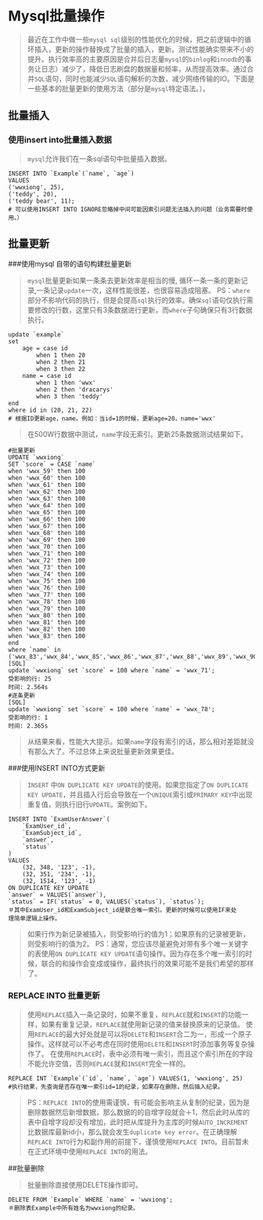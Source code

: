 # Mysql批量操作
> 最近在工作中做一些`mysql sql`级别的性能优化的时候，把之前逻辑中的循环插入，更新的操作替换成了批量的插入，更新。测试性能确实带来不小的提升。执行效率高的主要原因是合并后日志量`mysql`的`binlog`和`innodb`的事务让日志）减少了，降低日志刷盘的数据量和频率，从而提高效率。通过合并`SQL`语句，同时也能减少`SQL`语句解析的次数，减少网络传输的IO。下面是一些基本的批量更新的使用方法（部分是`mysql`特定语法。）。

## 批量插入
### 使用insert into批量插入数据
> `mysql`允许我们在一条sql语句中批量插入数据。
>
    INSERT INTO `Example`(`name`, `age`)
    VALUES
    ('wwxiong', 25),
    ('teddy', 20),
    ('teddy bear', 11);
    # 可以使用INSERT INTO IGNORE忽略掉中间可能因索引问题无法插入的问题（业务需要时使用。）


## 批量更新

###使用mysql 自带的语句构建批量更新
> `mysql`批量更新如果一条条去更新效率是相当的慢, 循环一条一条的更新记录,一条记录`update`一次，这样性能很差，也很容易造成阻塞。
> PS：`where`部分不影响代码的执行，但是会提高`sql`执行的效率。确`保sql`语句仅执行需要修改的行数，这里只有3条数据进行更新，而`where`子句确保只有3行数据执行。
>
    update `example`
    set
        age = case id
            when 1 then 20
            when 2 then 21
            when 3 then 22
        name = case id
            when 1 then 'wwx'
            when 2 then 'dracarys'
            when 3 then 'teddy'
    end
    where id in (20, 21, 22)
    # 根据ID更新age，name。例如：当id=1的时候，更新age=20，name='wwx'
> 在500W行数据中测试，`name`字段无索引。更新25条数据测试结果如下。
>
    #批量更新
    UPDATE `wwxiong`
    SET `score` = CASE `name`
    when 'wwx_59' then 100
    when 'wwx_60' then 100
    when 'wwx_61' then 100
    when 'wwx_62' then 100
    when 'wwx_63' then 100
    when 'wwx_64' then 100
    when 'wwx_65' then 100
    when 'wwx_66' then 100
    when 'wwx_67' then 100
    when 'wwx_68' then 100
    when 'wwx_69' then 100
    when 'wwx_70' then 100
    when 'wwx_71' then 100
    when 'wwx_72' then 100
    when 'wwx_73' then 100
    when 'wwx_74' then 100
    when 'wwx_75' then 100
    when 'wwx_76' then 100
    when 'wwx_77' then 100
    when 'wwx_78' then 100
    when 'wwx_79' then 100
    when 'wwx_80' then 100
    when 'wwx_81' then 100
    when 'wwx_82' then 100
    when 'wwx_83' then 100
    end
    where `name` in ('wwx_83','wwx_84','wwx_85','wwx_86','wwx_87','wwx_88','wwx_89','wwx_90','wwx_91','wwx_92','wwx_93','wwx_94','wwx_95','wwx_96','wwx_97','wwx_98','wwx_99','wwx_100','wwx_101','wwx_102','wwx_103','wwx_104','wwx_105','wwx_106','wwx_107')
    [SQL]
    update `wwxiong` set `score` = 100 where `name` = 'wwx_71';
    受影响的行: 25
    时间: 2.564s
    #逐条更新
    [SQL]
    update `wwxiong` set `score` = 100 where `name` = 'wwx_78';
    受影响的行: 1
    时间: 2.365s
> 从结果来看，性能大大提示。如果`name`字段有索引的话，那么相对差距就没有那么大了。不过总体上来说批量更新效果更佳。

###使用INSERT INTO方式更新
> `INSERT` 中`ON DUPLICATE KEY UPDATE`的使用。如果您指定了`ON DUPLICATE KEY UPDATE`，并且插入行后会导致在一个`UNIQUE`索引或`PRIMARY KEY`中出现重复值，则执行旧行`UPDATE`。案例如下。
>
    INSERT INTO `ExamUserAnswer`(
        `ExamUser_id`,
        `ExamSubject_id`,
        `answer`,
        `status`
    )
    VALUES
        (32, 348, '123', -1),
        (32, 351, '234', -1),
        (32, 1514, '123', -1)
    ON DUPLICATE KEY UPDATE
    `answer` = VALUES(`answer`),
    `status` = IF(`status` = 0, VALUES(`status`), `status`);
    ＃其中ExamUser_id和ExamSubject_id是联合唯一索引。更新的时候可以使用IF来处    理简单逻辑上操作。

>如果行作为新记录被插入，则受影响行的值为1；如果原有的记录被更新，则受影响行的值为2。
>PS：通常，您应该尽量避免对带有多个唯一关键字的表使用`ON DUPLICATE KEY UPDATE`语句操作。因为存在多个唯一索引的时候，联合的和操作会变成或操作，最终执行的效果可能不是我们希望的那样了。

### REPLACE INTO 批量更新
>使用`REPLACE`插入一条记录时，如果不重复，`REPLACE`就和`INSERT`的功能一样，如果有重复记录，`REPLACE`就使用新记录的值来替换原来的记录值。 使用`REPLACE`的最大好处就是可以将`DELETE`和`INSERT`合二为一，形成一个原子操作。这样就可以不必考虑在同时使用`DELETE`和`INSERT`时添加事务等复杂操作了。 在使用`REPLACE`时，表中必须有唯一索引，而且这个索引所在的字段不能允许空值，否则`REPLACE`就和`INSERT`完全一样的。
>
    REPLACE INT `Example`(`id`, `name`, `age`) VALUES(1, 'wwxiong', 25)
    #执行结果，先查询是否存在唯一索引id=1的纪录，如果存在删除，然后插入纪录。

>PS：`REPLACE INTO`的使用需谨慎，有可能会影响主从复制的纪录，因为是删除数据然后新增数据，那么数据的的自增字段就会＋1，然后此时从库的表中自增字段却没有增加，此时把从库提升为主库的时候`AUTO_INCREMENT`比数据库最新id小，那么就会发生`duplicate key error`。在正确理解`REPLACE INTO`行为和副作用的前提下，谨慎使用`REPLACE INTO`。目前暂未在正式环境中使用`REPLACE INTO`的用法。

##批量删除
> 批量删除直接使用DELETE操作即可。
>
    DELETE FROM `Example` WHERE `name` = 'wwxiong';
    ＃删除表Example中所有姓名为wwxiong的纪录。
